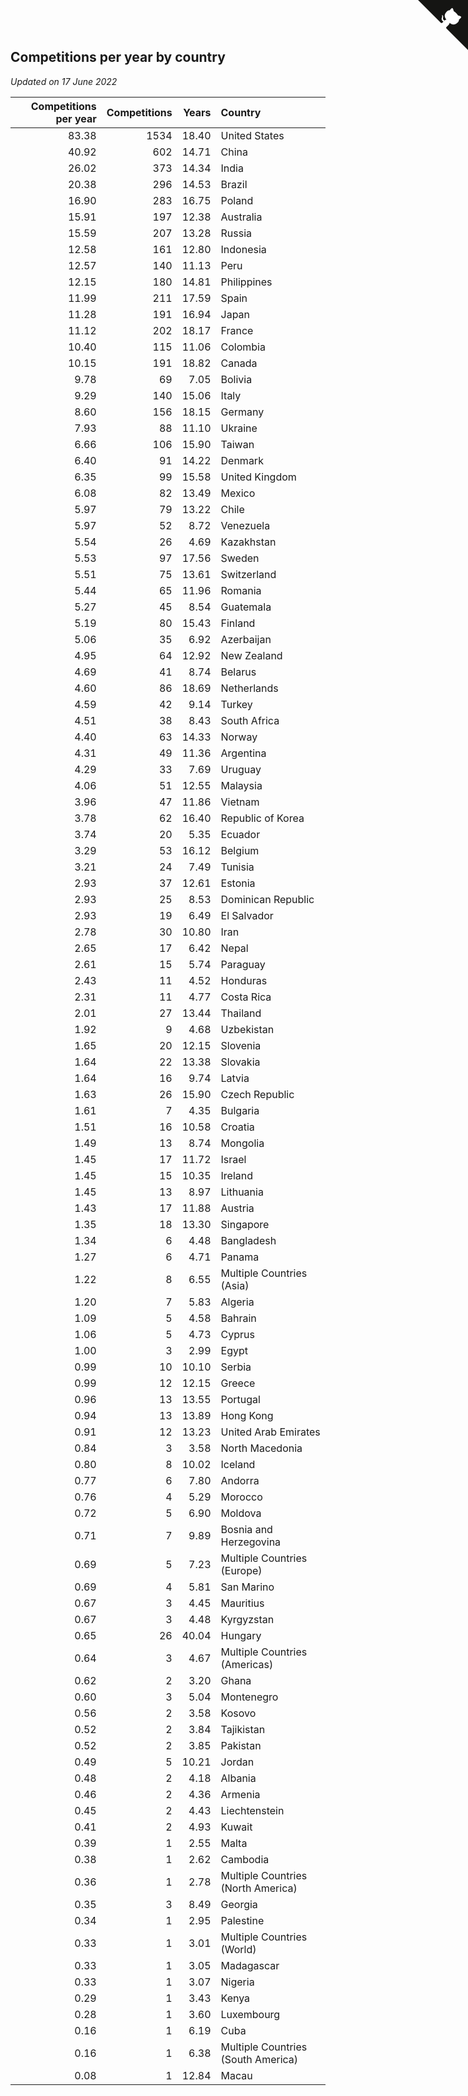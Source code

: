 ## Competitions per year by country

*Updated on 17 June 2022*

| Competitions per year | Competitions | Years | Country |
| ---: | ---: | ---: | :--- |
| 83.38 | 1534 | 18.40 | United States |
| 40.92 | 602 | 14.71 | China |
| 26.02 | 373 | 14.34 | India |
| 20.38 | 296 | 14.53 | Brazil |
| 16.90 | 283 | 16.75 | Poland |
| 15.91 | 197 | 12.38 | Australia |
| 15.59 | 207 | 13.28 | Russia |
| 12.58 | 161 | 12.80 | Indonesia |
| 12.57 | 140 | 11.13 | Peru |
| 12.15 | 180 | 14.81 | Philippines |
| 11.99 | 211 | 17.59 | Spain |
| 11.28 | 191 | 16.94 | Japan |
| 11.12 | 202 | 18.17 | France |
| 10.40 | 115 | 11.06 | Colombia |
| 10.15 | 191 | 18.82 | Canada |
| 9.78 | 69 | 7.05 | Bolivia |
| 9.29 | 140 | 15.06 | Italy |
| 8.60 | 156 | 18.15 | Germany |
| 7.93 | 88 | 11.10 | Ukraine |
| 6.66 | 106 | 15.90 | Taiwan |
| 6.40 | 91 | 14.22 | Denmark |
| 6.35 | 99 | 15.58 | United Kingdom |
| 6.08 | 82 | 13.49 | Mexico |
| 5.97 | 79 | 13.22 | Chile |
| 5.97 | 52 | 8.72 | Venezuela |
| 5.54 | 26 | 4.69 | Kazakhstan |
| 5.53 | 97 | 17.56 | Sweden |
| 5.51 | 75 | 13.61 | Switzerland |
| 5.44 | 65 | 11.96 | Romania |
| 5.27 | 45 | 8.54 | Guatemala |
| 5.19 | 80 | 15.43 | Finland |
| 5.06 | 35 | 6.92 | Azerbaijan |
| 4.95 | 64 | 12.92 | New Zealand |
| 4.69 | 41 | 8.74 | Belarus |
| 4.60 | 86 | 18.69 | Netherlands |
| 4.59 | 42 | 9.14 | Turkey |
| 4.51 | 38 | 8.43 | South Africa |
| 4.40 | 63 | 14.33 | Norway |
| 4.31 | 49 | 11.36 | Argentina |
| 4.29 | 33 | 7.69 | Uruguay |
| 4.06 | 51 | 12.55 | Malaysia |
| 3.96 | 47 | 11.86 | Vietnam |
| 3.78 | 62 | 16.40 | Republic of Korea |
| 3.74 | 20 | 5.35 | Ecuador |
| 3.29 | 53 | 16.12 | Belgium |
| 3.21 | 24 | 7.49 | Tunisia |
| 2.93 | 37 | 12.61 | Estonia |
| 2.93 | 25 | 8.53 | Dominican Republic |
| 2.93 | 19 | 6.49 | El Salvador |
| 2.78 | 30 | 10.80 | Iran |
| 2.65 | 17 | 6.42 | Nepal |
| 2.61 | 15 | 5.74 | Paraguay |
| 2.43 | 11 | 4.52 | Honduras |
| 2.31 | 11 | 4.77 | Costa Rica |
| 2.01 | 27 | 13.44 | Thailand |
| 1.92 | 9 | 4.68 | Uzbekistan |
| 1.65 | 20 | 12.15 | Slovenia |
| 1.64 | 22 | 13.38 | Slovakia |
| 1.64 | 16 | 9.74 | Latvia |
| 1.63 | 26 | 15.90 | Czech Republic |
| 1.61 | 7 | 4.35 | Bulgaria |
| 1.51 | 16 | 10.58 | Croatia |
| 1.49 | 13 | 8.74 | Mongolia |
| 1.45 | 17 | 11.72 | Israel |
| 1.45 | 15 | 10.35 | Ireland |
| 1.45 | 13 | 8.97 | Lithuania |
| 1.43 | 17 | 11.88 | Austria |
| 1.35 | 18 | 13.30 | Singapore |
| 1.34 | 6 | 4.48 | Bangladesh |
| 1.27 | 6 | 4.71 | Panama |
| 1.22 | 8 | 6.55 | Multiple Countries (Asia) |
| 1.20 | 7 | 5.83 | Algeria |
| 1.09 | 5 | 4.58 | Bahrain |
| 1.06 | 5 | 4.73 | Cyprus |
| 1.00 | 3 | 2.99 | Egypt |
| 0.99 | 10 | 10.10 | Serbia |
| 0.99 | 12 | 12.15 | Greece |
| 0.96 | 13 | 13.55 | Portugal |
| 0.94 | 13 | 13.89 | Hong Kong |
| 0.91 | 12 | 13.23 | United Arab Emirates |
| 0.84 | 3 | 3.58 | North Macedonia |
| 0.80 | 8 | 10.02 | Iceland |
| 0.77 | 6 | 7.80 | Andorra |
| 0.76 | 4 | 5.29 | Morocco |
| 0.72 | 5 | 6.90 | Moldova |
| 0.71 | 7 | 9.89 | Bosnia and Herzegovina |
| 0.69 | 5 | 7.23 | Multiple Countries (Europe) |
| 0.69 | 4 | 5.81 | San Marino |
| 0.67 | 3 | 4.45 | Mauritius |
| 0.67 | 3 | 4.48 | Kyrgyzstan |
| 0.65 | 26 | 40.04 | Hungary |
| 0.64 | 3 | 4.67 | Multiple Countries (Americas) |
| 0.62 | 2 | 3.20 | Ghana |
| 0.60 | 3 | 5.04 | Montenegro |
| 0.56 | 2 | 3.58 | Kosovo |
| 0.52 | 2 | 3.84 | Tajikistan |
| 0.52 | 2 | 3.85 | Pakistan |
| 0.49 | 5 | 10.21 | Jordan |
| 0.48 | 2 | 4.18 | Albania |
| 0.46 | 2 | 4.36 | Armenia |
| 0.45 | 2 | 4.43 | Liechtenstein |
| 0.41 | 2 | 4.93 | Kuwait |
| 0.39 | 1 | 2.55 | Malta |
| 0.38 | 1 | 2.62 | Cambodia |
| 0.36 | 1 | 2.78 | Multiple Countries (North America) |
| 0.35 | 3 | 8.49 | Georgia |
| 0.34 | 1 | 2.95 | Palestine |
| 0.33 | 1 | 3.01 | Multiple Countries (World) |
| 0.33 | 1 | 3.05 | Madagascar |
| 0.33 | 1 | 3.07 | Nigeria |
| 0.29 | 1 | 3.43 | Kenya |
| 0.28 | 1 | 3.60 | Luxembourg |
| 0.16 | 1 | 6.19 | Cuba |
| 0.16 | 1 | 6.38 | Multiple Countries (South America) |
| 0.08 | 1 | 12.84 | Macau |


<a href="https://github.com/jonatanklosko/wca_statistics" class="github-corner" aria-label="View source on Github"><svg width="80" height="80" viewBox="0 0 250 250" style="fill:#151513; color:#fff; position: absolute; top: 0; border: 0; right: 0;" aria-hidden="true"><path d="M0,0 L115,115 L130,115 L142,142 L250,250 L250,0 Z"></path><path d="M128.3,109.0 C113.8,99.7 119.0,89.6 119.0,89.6 C122.0,82.7 120.5,78.6 120.5,78.6 C119.2,72.0 123.4,76.3 123.4,76.3 C127.3,80.9 125.5,87.3 125.5,87.3 C122.9,97.6 130.6,101.9 134.4,103.2" fill="currentColor" style="transform-origin: 130px 106px;" class="octo-arm"></path><path d="M115.0,115.0 C114.9,115.1 118.7,116.5 119.8,115.4 L133.7,101.6 C136.9,99.2 139.9,98.4 142.2,98.6 C133.8,88.0 127.5,74.4 143.8,58.0 C148.5,53.4 154.0,51.2 159.7,51.0 C160.3,49.4 163.2,43.6 171.4,40.1 C171.4,40.1 176.1,42.5 178.8,56.2 C183.1,58.6 187.2,61.8 190.9,65.4 C194.5,69.0 197.7,73.2 200.1,77.6 C213.8,80.2 216.3,84.9 216.3,84.9 C212.7,93.1 206.9,96.0 205.4,96.6 C205.1,102.4 203.0,107.8 198.3,112.5 C181.9,128.9 168.3,122.5 157.7,114.1 C157.9,116.9 156.7,120.9 152.7,124.9 L141.0,136.5 C139.8,137.7 141.6,141.9 141.8,141.8 Z" fill="currentColor" class="octo-body"></path></svg></a><style>.github-corner:hover .octo-arm{animation:octocat-wave 560ms ease-in-out}@keyframes octocat-wave{0%,100%{transform:rotate(0)}20%,60%{transform:rotate(-25deg)}40%,80%{transform:rotate(10deg)}}@media (max-width:500px){.github-corner:hover .octo-arm{animation:none}.github-corner .octo-arm{animation:octocat-wave 560ms ease-in-out}}</style>
